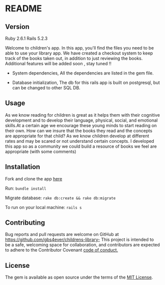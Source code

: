 # README

## Version
Ruby 2.6.1
Rails 5.2.3

Welcome to children's app. In this app, you'll find the files you need to be able to use your library app. We have created a checkout system to keep track of the books taken out, in addition to just reviewing the books. Additional features will be added soon , stay tuned !!

* System dependencies,
All the dependencies are listed in the gem file.

* Database initialization,
The db  for this rails app is built on postgresql, but can be  changed to other SQL DB.






## Usage
As we know  reading for children is great as it helps them with their cognitive development and to develop their  language, physical, social, and emotional skills.At a certain age we encourage these young minds to start reading on their own. How can we insure that the books they read and the concepts are  appropriate for that child? As we know children develop at different rates and may be scared or not understand certain concepts.  I developed this app so as a community we could build a resource of books we feel are appropriate (with some comments)

## Installation
Fork  and clone the app [here](https://github.com/gbs4ever/childrens-library-) 

Run:
``bundle install``

Migrate database:
``rake db:create && rake db:migrate``

To run on your local machine:
 ``rails s``

## Contributing

Bug reports and pull requests are welcome on GitHub at https://github.com/gbs4ever/childrens-library-
This project is intended to be a safe, welcoming space for collaboration, and contributors are expected to adhere to the Contributor Covenant [code of conduct.](https://www.contributor-covenant.org/)



## License

The gem is available as open source under the terms of the [MIT License](https://opensource.org/licenses/MIT).

